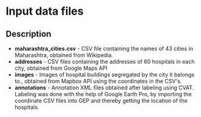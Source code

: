 # Input data files

## Description
- **maharashtra_cities.csv** - CSV file containing the names of 43 cities in Maharashtra, obtained from Wikipedia.
- **addresses** - CSV files containing the addresses of 60 hospitals in each city, obtained from Google Maps API
- **images** - Images of hospital buildings segregated by the city it belongs to., obtained from Mapbox API using the coordinates in the CSV's.
- **annotations** - Annotation XML files obtained after labeling using CVAT. Labeling was done with the help of Google Earth Pro, by importing the coordinate CSV files into GEP and thereby getting the location of the hospitals.
